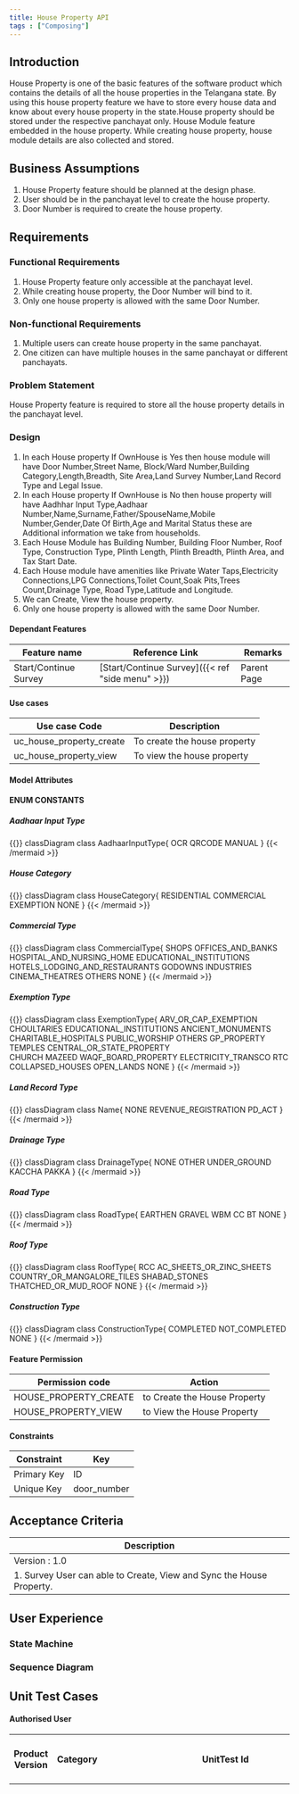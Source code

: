 ```yaml
---
title: House Property API
tags : ["Composing"]
---
```


## Introduction
House Property is one of the basic features of the software product which contains the details of all the house properties in the Telangana state. By using this house property feature we have to store every house data and know about every house property in the state.House property should be stored under the respective panchayat only. House Module feature embedded in the house property. While creating house property, house module details are also collected and stored.

## Business Assumptions
1. House Property feature should be planned at the design phase.
1. User should be in the panchayat level to create the house property.
1. Door Number is required to create the house property.

## Requirements
### Functional Requirements
1. House Property feature only accessible at the panchayat level.
1. While creating house property, the Door Number will bind to it.
1. Only one house property is allowed with the same Door Number.

### Non-functional Requirements
1. Multiple users can create house property in the same panchayat.
1. One citizen can have multiple houses in the same panchayat or different panchayats.

### Problem Statement
House Property feature is required to store all the house property details in the panchayat level.

### Design 
1. In each House property If OwnHouse is Yes then house module will have Door Number,Street Name, Block/Ward Number,Building Category,Length,Breadth, Site Area,Land Survey Number,Land Record Type and Legal Issue.
1. In each House property If OwnHouse is No then house property will have Aadhhar Input Type,Aadhaar Number,Name,Surname,Father/SpouseName,Mobile Number,Gender,Date Of Birth,Age and Marital Status these are Additional information we take from households. 
1. Each House Module has Building Number, Building Floor Number, Roof Type, Construction Type, Plinth Length, Plinth Breadth, Plinth Area, and Tax Start Date.
1. Each House module have amenities like Private Water Taps,Electricity Connections,LPG Connections,Toilet Count,Soak Pits,Trees Count,Drainage Type, Road Type,Latitude and Longitude.
1. We can Create, View the house property.
1. Only one house property is allowed with the same Door Number.

#### Dependant Features
|Feature name|Reference Link|Remarks|
|------------|--------------|-------|
|Start/Continue Survey|[Start/Continue Survey]({{< ref "side menu" >}})|Parent Page|


#### Use cases
|Use case Code|Description|
|-------------|-----------|
|uc_house_property_create|To create the house property|
|uc_house_property_view|To view the house property|


#### Model Attributes


#### ENUM CONSTANTS
##### Aadhaar Input Type

{{<mermaid align="left">}}
classDiagram
    class AadhaarInputType{
      OCR
      QRCODE
      MANUAL
    }
{{< /mermaid >}}

##### House Category

{{<mermaid align="left">}}
classDiagram
    class HouseCategory{
      RESIDENTIAL
      COMMERCIAL
      EXEMPTION
      NONE
    }
{{< /mermaid >}}

##### Commercial Type

{{<mermaid align="left">}}
classDiagram
    class CommercialType{
      SHOPS
      OFFICES_AND_BANKS
      HOSPITAL_AND_NURSING_HOME
      EDUCATIONAL_INSTITUTIONS
      HOTELS_LODGING_AND_RESTAURANTS
      GODOWNS
      INDUSTRIES
      CINEMA_THEATRES
      OTHERS
	  NONE
    }
{{< /mermaid >}}

##### Exemption Type

{{<mermaid align="left">}}
classDiagram
    class ExemptionType{
      ARV_OR_CAP_EXEMPTION
      CHOULTARIES
      EDUCATIONAL_INSTITUTIONS
      ANCIENT_MONUMENTS
      CHARITABLE_HOSPITALS
      PUBLIC_WORSHIP
      OTHERS
      GP_PROPERTY
      TEMPLES
      CENTRAL_OR_STATE_PROPERTY													
	  CHURCH
	  MAZEED
	  WAQF_BOARD_PROPERTY
	  ELECTRICITY_TRANSCO
	  RTC
	  COLLAPSED_HOUSES
	  OPEN_LANDS
	  NONE
    }
{{< /mermaid >}}

##### Land Record Type

{{<mermaid align="left">}}
classDiagram
    class Name{
      NONE
	  REVENUE_REGISTRATION
	  PD_ACT
    }
{{< /mermaid >}}

##### Drainage Type

{{<mermaid align="left">}}
classDiagram
    class DrainageType{
      NONE
	  OTHER
	  UNDER_GROUND
	  KACCHA
	  PAKKA
    }
{{< /mermaid >}}
##### Road Type

{{<mermaid align="left">}}
classDiagram
    class RoadType{
      EARTHEN
      GRAVEL
      WBM
      CC
      BT
      NONE
    }
{{< /mermaid >}}


##### Roof Type

{{<mermaid align="left">}}
classDiagram
    class RoofType{
      RCC
      AC_SHEETS_OR_ZINC_SHEETS
      COUNTRY_OR_MANGALORE_TILES
      SHABAD_STONES
      THATCHED_OR_MUD_ROOF
      NONE
    }
{{< /mermaid >}}

##### Construction Type

{{<mermaid align="left">}}
classDiagram
    class ConstructionType{
      COMPLETED
      NOT_COMPLETED
      NONE
    }
{{< /mermaid >}}


#### Feature Permission
|Permission code|Action|
|---------------|-------|
|HOUSE_PROPERTY_CREATE|to Create the House Property|
|HOUSE_PROPERTY_VIEW|to View the House Property|


#### Constraints
|Constraint|Key|
|----------|----|
|Primary Key|ID|
|Unique Key|door_number|


## Acceptance Criteria
|Description|
|-------------|
|Version : 1.0|
|1. Survey User can able to Create, View and Sync the House Property.|

## User Experience


### State Machine

### Sequence Diagram

    

## Unit Test Cases
#### Authorised User  
|Product Version|Category|UnitTest Id|Description|Attributes Test Cases | Positive Test Cases Count|Negative Test Cases Count|Total Test Cases Count|Method Names| 
|---------------|--------|-----------|--------|----------------------|--------------------------|-------------------------|----------------------|----|
|1.0| Create |ut_p_c_GSTS_HOUSE_PROPERTY_DATASYNC_API_100 ut_p_c_GSTS_HOUSE_PROPERTY_DATASYNC_API_200 ut_p_c_GSTS_HOUSE_PROPERTY_DATASYNC_API_300 ut_p_c_GSTS_HOUSE_PROPERTY_DATASYNC_API_400 ut_p_c_GSTS_HOUSE_PROPERTY_DATASYNC_API_500 ut_p_c_GSTS_HOUSE_PROPERTY_DATASYNC_API_600 ut_p_c_GSTS_HOUSE_PROPERTY_DATASYNC_API_700 ut_p_c_GSTS_HOUSE_PROPERTY_DATASYNC_API_800 ut_p_c_GSTS_HOUSE_PROPERTY_DATASYNC_API_900 ut_p_c_GSTS_HOUSE_PROPERTY_DATASYNC_API_1000 ut_p_c_GSTS_HOUSE_PROPERTY_DATASYNC_API_1100 ut_p_c_GSTS_HOUSE_PROPERTY_DATASYNC_API_1200 ut_p_c_GSTS_HOUSE_PROPERTY_DATASYNC_API_1300 ut_p_c_GSTS_HOUSE_PROPERTY_DATASYNC_API_1400 ut_n_c_GSTS_HOUSE_PROPERTY_DATASYNC_API_1500 ut_n_c_GSTS_HOUSE_PROPERTY_DATASYNC_API_1600 ut_n_c_GSTS_HOUSE_PROPERTY_DATASYNC_API_1700 ut_n_c_GSTS_HOUSE_PROPERTY_DATASYNC_API_1800 ut_n_c_GSTS_HOUSE_PROPERTY_DATASYNC_API_1900 ut_n_c_GSTS_HOUSE_PROPERTY_DATASYNC_API_2000 ut_n_c_GSTS_HOUSE_PROPERTY_DATASYNC_API_2100 ut_n_c_GSTS_HOUSE_PROPERTY_DATASYNC_API_2200 ut_n_c_GSTS_HOUSE_PROPERTY_DATASYNC_API_2300 ut_n_c_GSTS_HOUSE_PROPERTY_DATASYNC_API_2400 ut_n_c_GSTS_HOUSE_PROPERTY_DATASYNC_API_2500 ut_n_c_GSTS_HOUSE_PROPERTY_DATASYNC_API_2600 ut_n_c_GSTS_HOUSE_PROPERTY_DATASYNC_API_2700 ut_n_c_GSTS_HOUSE_PROPERTY_DATASYNC_API_2800 ut_n_c_GSTS_HOUSE_PROPERTY_DATASYNC_API_2900 ut_n_c_GSTS_HOUSE_PROPERTY_DATASYNC_API_3000 ut_n_c_GSTS_HOUSE_PROPERTY_DATASYNC_API_3100 |**Positive Test Cases:** 1.House Property Data Sync Postive Test Cases with max length Combination-01 2.House Property Data Sync Postive Test Cases with minimum length Combination-02 3.House Property Data Sync Postive Test Cases with minimum length Combination-03 4.House Property Data Sync Postive Test Cases with minimum length Combination-04 5.House Property Data Sync Postive Test Cases with minimum length Combination-05 6.House Property Data Sync Postive Test Cases with minimum length Combination-06 7.House Property Data Sync Postive Test Cases with minimum length Combination-07 8.House Property Data Sync Postive Test Cases with minimum length Combination-08 9.House Property Data Sync Postive Test Cases with minimum length Combination-09 10.House Property Data Sync Postive Test Cases with minimum length Combination-10 11.House Property Data Sync Postive Test Cases with minimum length Combination-11 12.House Property Data Sync Postive Test Cases with minimum length Combination-12 13.House Property Data Sync Positive Test Cases with minimum length Combination-13 14.House Property Data Sync Postive Test Cases with minimum length Combination-14 15.House Property Data Sync Postive Test Cases with maximum length Combination-01 for apartment reg fields 16.House Property Data Sync Postive Test Cases with minimum length Combination-01 for apartment reg fields 17.House Property Data Sync Postive Test Cases with minimum length Combination-02 for apartment reg fields 18.House Property Data Sync Postive Test Cases with minimum length Combination-03 for apartment reg fields **Negative Test Cases:** 1.House Property Data Sync Negative Test Cases with more than max length Combination-15 2.House Property Data Sync Negative Test Cases with without family Combination-16 3.House Property Data Sync Negative Test Cases passing null partitions Combination-17 4.House Property Data Sync Negative Test Cases Without create house Combination-17 5.House Property Data Sync Negative Test Cases with below the minimum length Combination-19 6.House Property Data Sync Negative Test Cases with relations Combination-20 7.House Property Data Sync Negative Test Cases with education status and qualification Combination-20 8.House Property Data Sync Negative Test Cases with Invalid Roof type 9.House Property Data Sync Negative Test Cases with Invalid Plingth length and Plingth breadth for 1st floor 10.House Property Data Sync Positive Test Cases with different religion citizen in same house 11.House Property Data Sync Negative Test Cases with max length Combination-01 12.House Property Data Sync Postive Test Cases with max length Combination-01 13.House Property Data Sync Negative Test Cases with max length Combination-01 14.House Property Data Sync Negative Test Cases with max length Combination-01 15.House Property Data Sync Negative Test Cases with Invalid Inputs in citizen 16.House Property Data Sync Negative Test Cases with Invalid Inputs in NonResident citizen 17.House Property Data Sync Negative Test Cases with Invalid Relation with Head type 18.House Property Data Sync Negative Test Cases with Invalid length and characters combination for apartment reg fields 19.House Property Data Sync Negative Test Cases with Concession type:null and apartmentName:null|**id**: 1.Valid Id **address:** 1.Valid Characters 2.length>6 and length<128 3.null **area:**  1.null 2.Value > 0 **latitude** **longitude** **aid:** 1.Valid characters 2.length=12 3.null **name:** 1.Valid Characters 2.length>3 and length<64 3.null **surname:** 1.Valid Characters 2.length>1 and length<32 3.null **fsname:** 1.Valid Characters 2.length>3 and length<64 3.null **gender** **age** **dob** **mobile:** 1.Valid Characters [starts with 6,7,8,9] 2.length=10 3.null **aadhaarInputType** **surveyEndTime** **surveyStartTime**|18|19|37|housePropertyDataSyncPosTC01, housePropertyDataSyncPosTC02, housePropertyDataSyncPosTC03, housePropertyDataSyncPosTC04, housePropertyDataSyncPosTC05, housePropertyDataSyncPosTC06, housePropertyDataSyncPosTC07, housePropertyDataSyncPosTC08, housePropertyDataSyncPosTC09, housePropertyDataSyncPosTC10, housePropertyDataSyncPosTC11, housePropertyDataSyncPosTC12, housePropertyDataSyncPosTC13, housePropertyDataSyncPosTC14, housePropertyDataSyncNegTC15, housePropertyDataSyncNegTC16, housePropertyDataSyncNegTC17, housePropertyDataSyncNegTC18, housePropertyDataSyncNegTC19, housePropertyDataSyncNegTC20, housePropertyDataSyncNegTC21, housePropertyDataSyncNegTC22, housePropertyDataSyncNegTC23, housePropertyDataSyncNegTC24, housePropertyDataSyncPosTC025, housePropertyDataSyncNegTC026, housePropertyDataSyncNegTC027, housePropertyDataSyncNegTC028, housePropertyDataSyncNegTC029, housePropertyDataSyncNegTC030, housePropertyDataSyncNegTC031, housePropertyDataSyncPosTC0036, housePropertyDataSyncPosTC0037, housePropertyDataSyncPosTC0038, housePropertyDataSyncPosTC0039, housePropertyDataSyncNegTC0040, housePropertyDataSyncNegTC0041|


## Security compliance check
1. Only Survey User should Create, View House Data.


## Operational Enablement
1. Nothing specific use case found

## Deprecation functionality
1. Nothing specific use case found

## User Manual
1. Information about the House Property should be provided in the User Manual.

## Feature/Defect list
|Feature/Defect ID|Link|Status|
|----|----|---|
|GS-0003|[GS-0003](https://shadkona.atlassian.net/browse/GS-0003)|Closed|


## References
1. [Spring Security](https://spring.io/projects/spring-security)
1. [Intro to Spring Security Expressions](https://www.baeldung.com/spring-security-expressions)
1. [Spring Security Role Based Access Authorization Example](https://www.journaldev.com/8748/spring-security-role-based-access-authorization-example)

## Development Estimations
|Release Tag|Feature/Defect ID|Scrum Deatils|Start date|End date|
|-----------|-----------------|-------------|----------|--------|
|2020OCT|GS-0002|Scrum 2020OCTs2|14 OCT 2020|28 OCT 2020|

## Feature Doneness Criteria
Check list for the Doneness criteria

|Metric|Unit Measure|Expected Result|Actual Result|Accepted?|Remarks|Approver|
|------|------------|---------------|-------------|---------|-------|----------|
|Acceptance Criteria Defined?|YES or NO|YES|YES|Accepted|All test cases passed|PM|
|Architecture Approved?|YES or NO|YES|YES|Accepted|Design is accepted|Architect|
|Coding Completed?|YES or NO|YES|YES|Completed|Completed|EM|
|Product Defects|Number|0|0|Accepted||EM|
|Unit Test Case Count?|Number|>5|8|Accepted|Tested|EM|
|Integration Test Cases Count|Number|>5|9|Accepted|Tested|EM|
|Sonar Vulnerabilities Count|Number|0|0|Accepted|validated|EM|
|Code Coverage|Number|>98%|99%|Accepted|Validated|EM|
|User Manual Verified?|YES or NO|YES|YES|Accepted|Validated|DocM|
|PenTest Defect Count?|Number|<2|0|Accepted|Validated|EM|
|PM Accepted?|YES or NO|YES|YES|Accepted|Good to go|PM|
|OM Accepted?|YES or NO|YES|YES|Accepted|Good to go|OM|
|Deployed to Staging?|YES or NO|YES|YES|Accepted|Good to go|EM|
|Deployed to Production?|YES or NO|YES|YES|Accepted|Good to go|OM|




 
